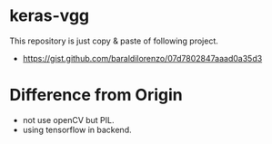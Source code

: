 # keras-vgg

This repository is just copy & paste of following project.

- https://gist.github.com/baraldilorenzo/07d7802847aaad0a35d3

# Difference from Origin

- not use openCV but PIL.
- using tensorflow in backend.
